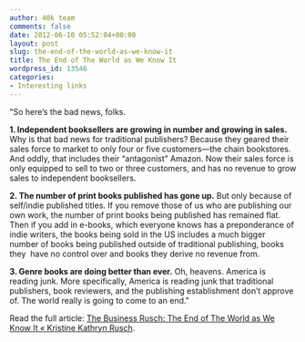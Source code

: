 ```yaml
---
author: 40k team
comments: false
date: 2012-06-10 05:52:04+00:00
layout: post
slug: the-end-of-the-world-as-we-know-it
title: The End of The World as We Know It
wordpress_id: 13546
categories:
- Interesting links
---
```


"So here’s the bad news, folks.

**1. Independent booksellers are growing in number and growing in sales.** Why is that bad news for traditional publishers? Because they geared their sales force to market to only four or five customers—the chain bookstores. And oddly, that includes their “antagonist” Amazon. Now their sales force is only equipped to sell to two or three customers, and has no revenue to grow sales to independent booksellers.

**2. The number of print books published has gone up.** But only because of self/indie published titles. If you remove those of us who are publishing our own work, the number of print books being published has remained flat. Then if you add in e-books, which everyone knows has a preponderance of indie writers, the books being sold in the US includes a much bigger number of books being published outside of traditional publishing, books they  have no control over and books they derive no revenue from.

**3. Genre books are doing better than ever.** Oh, heavens. America is reading junk. More specifically, America is reading junk that traditional publishers, book reviewers, and the publishing establishment don’t approve of. The world really is going to come to an end."

Read the full article: [The Business Rusch: The End of The World as We Know It « Kristine Kathryn Rusch](http://kriswrites.com/2012/06/06/the-business-rusch-the-end-of-the-world-as-we-know-it/).
